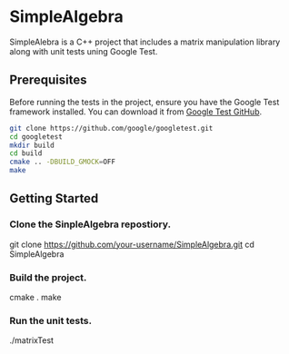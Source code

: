 # SimpleAlgebra

SimpleAlebra is a C++ project that includes a matrix manipulation library along with unit tests uning Google Test.

## Prerequisites

Before running the tests in the project, ensure you have the Google Test framework installed. You can download it from [Google Test GitHub](https://github.com/google/googletest.git).

```bash
git clone https://github.com/google/googletest.git
cd googletest
mkdir build
cd build 
cmake .. -DBUILD_GMOCK=OFF
make
```
## Getting Started
### Clone the SinpleAlgebra repostiory.
git clone https://github.com/your-username/SimpleAlgebra.git
cd SimpleAlgebra

### Build the project.
cmake .
make

### Run the unit tests.
./matrixTest
